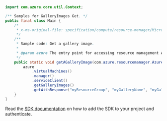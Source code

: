 ```java
import com.azure.core.util.Context;

/** Samples for GalleryImages Get. */
public final class Main {
    /*
     * x-ms-original-file: specification/compute/resource-manager/Microsoft.Compute/stable/2021-07-01/examples/gallery/GetAGalleryImage.json
     */
    /**
     * Sample code: Get a gallery image.
     *
     * @param azure The entry point for accessing resource management APIs in Azure.
     */
    public static void getAGalleryImage(com.azure.resourcemanager.AzureResourceManager azure) {
        azure
            .virtualMachines()
            .manager()
            .serviceClient()
            .getGalleryImages()
            .getWithResponse("myResourceGroup", "myGalleryName", "myGalleryImageName", Context.NONE);
    }
}
```

Read the [SDK documentation](https://github.com/Azure/azure-sdk-for-java/blob/azure-resourcemanager_2.11.0/sdk/resourcemanager/azure-resourcemanager/README.md) on how to add the SDK to your project and authenticate.
